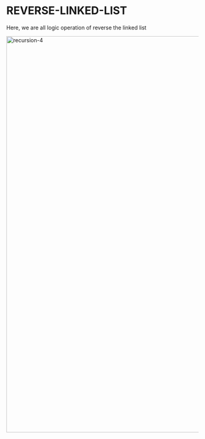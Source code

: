# REVERSE-LINKED-LIST
Here, we are all logic operation of reverse the linked list 

<img width="1037" alt="recursion-4" src="https://user-images.githubusercontent.com/91054640/191534368-df1e2268-089d-464b-959b-a84e8e61ef7b.png">
